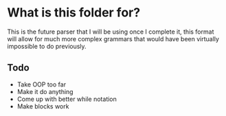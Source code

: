 # What is this folder for?
This is the future parser that I will be using once I complete it, this format will allow for much more complex grammars
that would have been virtually impossible to do previously.


## Todo
- Take OOP too far
- Make it do anything
- Come up with better while notation
- Make blocks work
